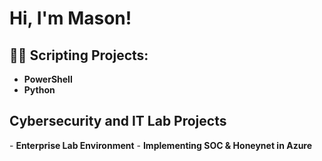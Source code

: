 <h1>Hi, I'm Mason! 

<h2>👨‍💻 Scripting Projects:</h2>

- <b>PowerShell</b>
- <b>Python</b>


<h2> Cybersecurity and IT Lab Projects </h2>
- <b>Enterprise Lab Environment</b>
- <b>Implementing SOC & Honeynet in  Azure</b>

<!--
**MasonMcGahey/MasonMcGahey** is a ✨ _special_ ✨ repository because its `README.md` (this file) appears on your GitHub profile.

Here are some ideas to get you started:

- 🔭 I’m currently working on ...
- 🌱 I’m currently learning ...
- 👯 I’m looking to collaborate on ...
- 🤔 I’m looking for help with ...
- 💬 Ask me about ...
- 📫 How to reach me: ...
- 😄 Pronouns: ...
- ⚡ Fun fact: ...
-->

